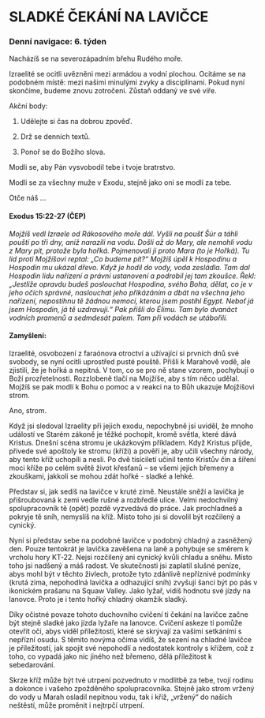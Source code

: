 # SLADKÉ ČEKÁNÍ NA LAVIČCE

### Denní navigace: 6. týden

Nacházíš se na severozápadním břehu Rudého moře.

Izraelité se ocitli uvězněni mezi armádou a vodní plochou. Ocitáme se na podobném místě: mezi našimi minulými zvyky a disciplínami. Pokud nyní skončíme, budeme znovu zotročeni. Zůstaň oddaný ve své víře.

Akční body:
1. Udělejte si čas na dobrou zpověď.

2. Drž se denních textů.

3. Ponoř se do Božího slova.

Modli se, aby Pán vysvobodil tebe i tvoje bratrstvo.

Modli se za všechny muže v Exodu, stejně jako oni se modlí za tebe.

Otče náš …


#### Exodus 15:22-27 (ČEP)
*Mojžíš vedl Izraele od Rákosového moře dál. Vyšli na poušť Šúr a táhli pouští po tři dny, aniž narazili na vodu. Došli až do Mary, ale nemohli vodu z Mary pít, protože byla hořká. Pojmenovali ji proto Mara (to je Hořká). Tu lid proti Mojžíšovi reptal: „Co budeme pít?“ Mojžíš úpěl k Hospodinu a Hospodin mu ukázal dřevo. Když je hodil do vody, voda zesládla. Tam dal Hospodin lidu nařízení a právní ustanovení a podrobil jej tam zkoušce. Řekl: „Jestliže opravdu budeš poslouchat Hospodina, svého Boha, dělat, co je v jeho očích správné, naslouchat jeho přikázáním a dbát na všechna jeho nařízení, nepostihnu tě žádnou nemocí, kterou jsem postihl Egypt. Neboť já jsem Hospodin, já tě uzdravuji.“ Pak přišli do Élimu. Tam bylo dvanáct vodních pramenů a sedmdesát palem. Tam při vodách se utábořili.*

#### Zamyšlení:
Izraelité, osvobození z faraónova otroctví a užívající si prvních dnů své svobody, se nyní ocitli uprostřed pusté pouště. Přišli k Marahově vodě, ale zjistili, že je hořká a nepitná. V tom, co se pro ně stane vzorem, pochybují o Boží prozřetelnosti. Rozzlobeně tlačí na Mojžíše, aby s tím něco udělal. Mojžíš se pak modlí k Bohu o pomoc a v reakci na to Bůh ukazuje Mojžíšovi strom.

Ano, strom.

Když jsi sledoval Izraelity při jejich exodu, nepochybně jsi uviděl, že mnoho událostí ve Starém zákoně je těžké pochopit, kromě světla, které dává Kristus. Dnešní scéna stromu je ukázkovým příkladem. Když Kristus přijde, přivede své apoštoly ke stromu (kříži) a pověří je, aby učili všechny národy, aby tento kříž uchopili a nesli. Po dvě tisíciletí učinil tento Kristův čin a šíření moci kříže po celém světě život křesťanů – se všemi jejich břemeny a zkouškami, jakkoli se mohou zdát hořké - sladké a lehké.

Představ si, jak sedíš na lavičce v kruté zimě. Neustále sněží a lavička je přišroubovaná k zemi vedle rušné a rozbředlé ulice. Velmi nedochvilný spolupracovník tě (opět) pozdě vyzvedává do práce. Jak prochladneš a pokryje tě sníh, nemyslíš na kříž. Místo toho jsi si dovolil být rozčilený a cynický.

Nyní si představ sebe na podobné lavičce v podobný chladný a zasněžený den. Pouze tentokrát je lavička zavěšena na laně a pohybuje se směrem k vrcholu hory KT-22. Nejsi rozčilený ani cynický kvůli chladu a sněhu. Místo toho jsi nadšený a máš radost. Ve skutečnosti jsi zaplatil slušné peníze, abys mohl být v těchto živlech, protože tyto zdánlivě nepříznivé podmínky (krutá zima, nepohodlná lavička a odhazující sníh) zvyšují šanci být po pás v ikonickém prašanu na Squaw Valley. Jako lyžař, vidíš hodnotu své jízdy na  lanovce. Proto je i tento hořký chladný okamžik sladký.

Díky očistné povaze tohoto duchovního cvičení ti čekání na lavičce začne být stejně sladké jako jízda lyžaře na lanovce. Cvičení askeze ti pomůže otevřít oči, abys viděl příležitosti, které se skrývají za vašimi setkáními s nepřízní osudu. S těmito novýma očima vidíš, že sezení na chladné lavičce je příležitostí, jak spojit své nepohodlí a nedostatek kontroly s křížem, což z toho, co vypadá jako nic jiného než břemeno, dělá příležitost k sebedarování.

Skrze kříž může být tvé utrpení pozvednuto v modlitbě za tebe, tvojí rodinu a dokonce i vašeho zpožděného spolupracovníka. Stejně jako strom vržený do vody u Marah osladil nepitnou vodu, tak i kříž, „vržený“ do našich neštěstí, může proměnit i nejtrpčí utrpení. 
